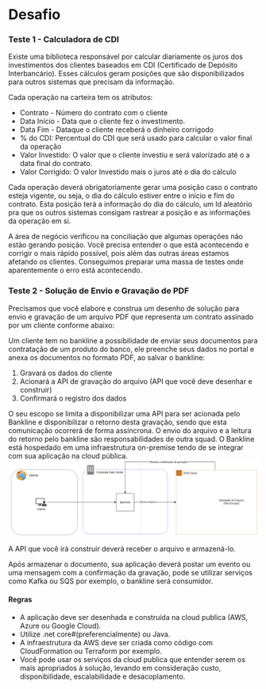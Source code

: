 # Desafio

### Teste 1 - Calculadora de CDI
Existe uma biblioteca responsável por calcular diariamente os juros dos investimentos dos clientes baseados em CDI (Certificado de Depósito Interbancário). Esses cálculos geram posições que são disponibilizados para outros sistemas que precisam da informação.

Cada operação na carteira tem os atributos:
* Contrato - Número do contrato com o cliente
* Data Início - Data que o cliente fez o investimento.
* Data Fim - Dataque o cliente receberá o dinheiro corrigodo
* % do CDI: Percentual do CDI que será usado para calcular o valor final da operação
* Valor Investido: O valor que o cliente investiu e será valorizado até o a data final do contrato.
* Valor Corrigido: O valor Investido mais o juros até o dia do cálculo

Cada operação deverá obrigatoriamente gerar uma posição caso o contrato esteja vigente, ou seja, o dia do cálculo estiver entre o início e fim do contrato. Esta posição terá a informação do dia do cálculo, um Id aleatório pra que os outros sistemas consigam rastrear a posição e as informações da operação em si.

A área de negócio verificou na conciliação que algumas operações não estão gerando posição. Você precisa entender o que está acontecendo e corrigir o mais rápido possível, pois além das outras áreas estamos afetando os clientes. Conseguimos preparar uma massa de testes onde aparentemente o erro está acontecendo.


### Teste 2 - Solução de Envio e Gravação de PDF
Precisamos que você elabore e construa um desenho de solução para envio e gravação de um arquivo PDF que representa um contrato assinado por um cliente conforme abaixo:

Um cliente tem no bankline a possibilidade de enviar seus documentos para contratação de um produto do banco, ele preenche seus dados no portal e anexa os documentos no formato PDF, ao salvar o bankline:
1. Gravará os dados do cliente
2. Acionará a API de gravação do arquivo (API que você deve desenhar e construir)
3. Confirmará o registro dos dados

O seu escopo se limita a disponibilizar uma API para ser acionada pelo Bankline e disponibilizar o retorno desta gravação, sendo que esta comunicação ocorrerá de forma assíncrona. O envio do arquivo e a leitura do retorno pelo bankline são responsabilidades de outra squad. O Bankline está hospedado em uma infraestrutura on-premise tendo de se integrar com sua aplicação na cloud pública.
![Diagrama](diagrama.png)

A API que você irá construir deverá receber o arquivo e armazená-lo.

Após armazenar o documento, sua aplicação deverá postar um evento ou uma mensagem com a confirmação da gravação, pode se utilizar serviços como Kafka ou SQS por exemplo, o bankline será consumidor.

#### Regras
* A aplicação deve ser desenhada e construída na cloud publica (AWS, Azure ou Google Cloud).
* Utilize .net core#(preferencialmente) ou Java.
* A infraestrutura da AWS deve ser criada como código com CloudFormation ou Terraform por exemplo.
* Você pode usar os serviços da cloud publica que entender serem os mais apropriados à solução, levando em consideração custo, disponibilidade, escalabilidade e desacoplamento.
